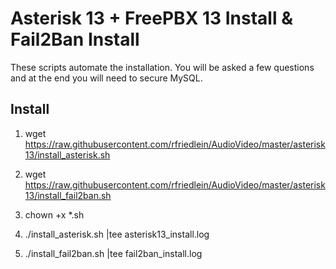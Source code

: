 # Asterisk 13 + FreePBX 13 Install & Fail2Ban Install
These scripts automate the installation. You will be asked a few questions and at the end you will need to secure MySQL.

## Install
1. wget https://raw.githubusercontent.com/rfriedlein/AudioVideo/master/asterisk13/install_asterisk.sh

2. wget https://raw.githubusercontent.com/rfriedlein/AudioVideo/master/asterisk13/install_fail2ban.sh

3. chown +x *.sh

4. ./install_asterisk.sh |tee asterisk13_install.log

5. ./install_fail2ban.sh |tee fail2ban_install.log
